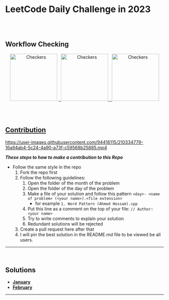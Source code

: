 # LeetCode Daily Challenge in 2023

<br><br>

## Workflow Checking

<div align="center">
<img src="https://github.com/7oSkaaa/LeetCode_DailyChallenge_2023/actions/workflows/Author_Line.yml/badge.svg" alt="Checkers" width="150">
<a href="https://github.com/7oSkaaa/LeetCode_DailyChallenge_2023/actions/workflows/Author_Line.yml" taget="_blank"/>
</img>
&nbsp;
<img src="https://github.com/7oSkaaa/LeetCode_DailyChallenge_2023/actions/workflows/File_Names.yml/badge.svg" alt="Checkers" width="150">
<a href="https://github.com/7oSkaaa/LeetCode_DailyChallenge_2023/actions/workflows/File_Names.yml" taget="_blank"/>
</img>
&nbsp;
<img src="https://github.com/7oSkaaa/LeetCode_DailyChallenge_2023/actions/workflows/Daily_Problem.yml/badge.svg" alt="Checkers" width="150">
<a href="https://github.com/7oSkaaa/LeetCode_DailyChallenge_2023/actions/workflows/Daily_Problem.yml" taget="_blank"/>
</img>
</div>

<br><br>

## Contribution

https://user-images.githubusercontent.com/94416115/210334779-16a94ab4-5c24-4a90-a73f-c59568b25885.mp4

***These steps to how to make a contribution to this Repo***

- Follow the same style in the repo
    1. Fork the repo first
    1. Follow the following guidelines:
        1. Open the folder of the month of the problem
        1. Open the folder of the day of the problem
        1. Make a file of your solution and follow this pattern `<day>- <name of problem> (<your name>).<file extension>`
            - for example `1. Word Pattern (Ahmed Hossam).cpp`
        1. Put this line as a comment on the top of your file: ``// Author: <your name>``
        1. Try to write comments to explain your solution
        1. Redundant solutions will be rejected
    1. Create a pull request here after that
    1. I will pin the best solution in the README.md file to be viewed be all users.

<hr>

<br>

## Solutions
- [**January**](https://github.com/7oSkaaa/LeetCode_DailyChallenge_2023/tree/main/01-%20January)
- [**February**](https://github.com/7oSkaaa/LeetCode_DailyChallenge_2023/tree/main/02-%20February)
<hr>
